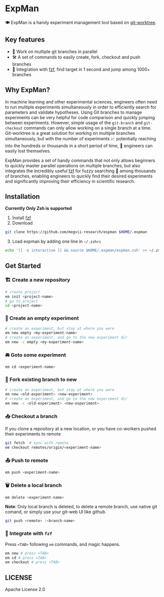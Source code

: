
# ExpMan

🍽️ ExpMan is a handy experiment management tool based on [git-worktree](https://git-scm.com/docs/git-worktree). 

## Key features

- 🔱 Work on multiple git branches in parallel
- 🛠️ A set of commands to easily create, fork, checkout and push branches
- 🚀 Integration with [fzf][fzf], find target in 1 second and jump among 1000+ branches 

## Why ExpMan?

In machine learning and other experimental sciences, engineers often need to run multiple experiments simultaneously in order to efficiently search for parameters and validate hypotheses.
Using Git branches to manage experiments can be very helpful for code comparison and quickly jumping between experiments. 
However, simple usage of the `git-branch` and `git-checkout` commands can only allow working on a single branch at a time. 
Git-worktree is a great solution for working on multiple branches simultaneously, but with the number of experiments 📈 potentially reaching into the hundreds or thousands in a short period of time, 🤯 engineers can easily lost themselves.

ExpMan provides a set of handy commands that not only allows beginners to quickly master parallel operations on multiple branches, but also integrates the incredibly useful [fzf][fzf] for fuzzy searching 🔎 among thousands of branches, enabling engineers to quickly find their desired experiments and significantly improving their efficiency in scientific research.

## Installation

**Currently Only Zsh is supported**

1. Install [fzf][fzf]
2. Download
```bash
git clone https://github.com/megvii-research/expman $HOME/.expman
```
3. Load expman by adding one line in `~/.zshrc`
```bash
echo '[[ -o interactive ]] && source $HOME/.expman/expman.zsh' >> ~/.zshrc
```

## Get Started

### 🏗️ Create a new repository
```bash
# create project
em init <project-name>
# go to project
cd <project-name>
```

### 🧪 Create an empty experiment
```bash
# create an experiment, but stay at where you were
em new empty <my-experiment-name> 
# create an experiment, and go to the new experiment dir
em new -c empty <my-experiment-name>
```

### 🚘 Goto some experiment
```bash
em cd <experiment-name>
```

### 🖖 Fork existing branch to new
```bash
# create an experiment, but stay at where you were
em new <old-experiment> <new-experiment> 
# create an experiment, and go to the new experiment dir
em new -c <old-experiment> <new-experiment>
```

### 📥 Checkout a branch
If you clone a repository at a new location, or you have co-workers pushed their experiments to remote

```bash
git fetch  # sync with remote
em checkout remotes/origin/<experiment-name>
```

### 📤  Push to remote
```bash
em push <experiment-name>
```

### 🗑️ Delete a local branch
```bash
em delete <experiment-name>
```

**Note**: Only local branch is deleted, to delete a remote branch, use native git comand, or simply use your git-web UI like github.

```bash
git push <remote> :<branch-name>
```

### 👀 Integrate with `fzf`

Press `<TAB>` following `em` commands, and magic happens.

```bash
em new # press <TAB> 
em cd # press <TAB>
em checkout # press <TAB>
```

## LICENSE

Apache License 2.0

[fzf]: https://github.com/junegunn/fzf
